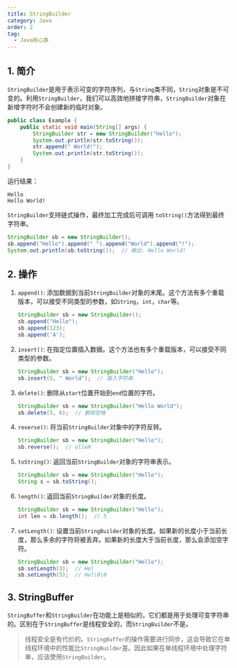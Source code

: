```yaml
---
title: StringBuilder
category: Java
order: 2
tag:
  - Java核心类
---
```


## 1. 简介

`StringBuilder`是用于表示可变的字符序列，与`String`类不同，`String`对象是不可变的。利用`StringBuilder`，我们可以高效地拼接字符串，`StringBuilder`对象在新增字符时不会创建新的临时对象。

```java
public class Example {
    public static void main(String[] args) {
        StringBuilder str = new StringBuilder("Hello");
        System.out.println(str.toString());
        str.append(" World!");
        System.out.println(str.toString());
    }
}
```

运行结果：

```
Hello
Hello World!
```

`StringBuilder`支持链式操作，最终加工完成后可调用 `toString()`方法得到最终字符串。

```java
StringBuilder sb = new StringBuilder();
sb.append("Hello").append(" ").append("World").append("!");
System.out.println(sb.toString());  // 输出: Hello World!
```

## 2. 操作

1. `append()`: 添加数据到当前`StringBuilder`对象的末尾。这个方法有多个重载版本，可以接受不同类型的参数，如`String`，`int`，`char`等。

    ```java
    StringBuilder sb = new StringBuilder();
    sb.append("Hello");
    sb.append(123);
    sb.append('A');
    ```

2. `insert()`: 在指定位置插入数据。这个方法也有多个重载版本，可以接受不同类型的参数。

    ```java
    StringBuilder sb = new StringBuilder("Hello");
    sb.insert(5, " World");  // 插入字符串
    ```

3. `delete()`: 删除从`start`位置开始到`end`位置的字符。

    ```java
    StringBuilder sb = new StringBuilder("Hello World");
    sb.delete(5, 6);  // 删除空格
    ```

4. `reverse()`: 将当前`StringBuilder`对象中的字符反转。

    ```java
    StringBuilder sb = new StringBuilder("Hello");
    sb.reverse();  // olleH
    ```

5. `toString()`: 返回当前`StringBuilder`对象的字符串表示。

    ```java
    StringBuilder sb = new StringBuilder("Hello");
    String s = sb.toString();
    ```

6. `length()`: 返回当前`StringBuilder`对象的长度。

    ```java
    StringBuilder sb = new StringBuilder("Hello");
    int len = sb.length();  // 5
    ```

7. `setLength()`: 设置当前`StringBuilder`对象的长度。如果新的长度小于当前长度，那么多余的字符将被丢弃。如果新的长度大于当前长度，那么会添加空字符。

    ```java
    StringBuilder sb = new StringBuilder("Hello");
    sb.setLength(3);  // Hel
    sb.setLength(5);  // Hel\0\0
    ```

## 3. StringBuffer

`StringBuffer`和`StringBuilder`在功能上是相似的，它们都是用于处理可变字符串的。区别在于`StringBuffer`是线程安全的，而`StringBuilder`不是。

> 线程安全是有代价的。`StringBuffer`的操作需要进行同步，这会导致它在单线程环境中的性能比`StringBuilder`差。因此如果在单线程环境中处理字符串，应该使用`StringBuilder`。
